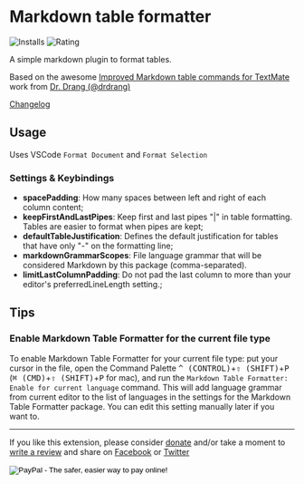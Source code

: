 # Markdown table formatter

![Installs](http://vsmarketplacebadge.apphb.com/installs-short/fcrespo82.markdown-table-formatter.svg)
![Rating](http://vsmarketplacebadge.apphb.com/rating-star/fcrespo82.markdown-table-formatter.svg)

A simple markdown plugin to format tables.

Based on the awesome [Improved Markdown table commands for TextMate](http://www.leancrew.com/all-this/2012/03/improved-markdown-table-commands-for-textmate/) work from [Dr. Drang (@drdrang)](https://twitter.com/drdrang)

[Changelog](https://github.com/fcrespo82/vscode-markdown-table-formatter/blob/master/CHANGELOG.md)


## Usage

Uses VSCode `Format Document` and `Format Selection`

### Settings & Keybindings

- **spacePadding**: How many spaces between left and right of each column content;
- **keepFirstAndLastPipes**: Keep first and last pipes "|" in table formatting. Tables are easier to format when pipes are kept;
- **defaultTableJustification**: Defines the default justification for tables that have only "-" on the formatting line;
- **markdownGrammarScopes**: File language grammar that will be considered Markdown by this package (comma-separated).
- **limitLastColumnPadding**: Do not pad the last column to more than your editor's preferredLineLength setting.;

## Tips

### Enable Markdown Table Formatter for the current file type

To enable Markdown Table Formatter for your current file type: put your cursor in the file, open the Command Palette <kbd>^ (CONTROL)</kbd>+<kbd>⇧ (SHIFT)</kbd>+<kbd>P</kbd> (<kbd>⌘ (CMD)</kbd>+<kbd>⇧ (SHIFT)</kbd>+<kbd>P</kbd> for mac), and run the `Markdown Table Formatter: Enable for current language` command. This will add language grammar from current editor to the list of languages in the settings for the Markdown Table Formatter package. You can edit this setting manually later if you want to.

- - -


If you like this extension, please consider [donate](https://www.paypal.com/cgi-bin/webscr?cmd=_s-xclick&hosted_button_id=2KJXQPK7AAVU6) and/or take a moment to [write a review](https://marketplace.visualstudio.com/items?itemName=fcrespo82.markdown-table-formatter#review-details) and share on <a href="https://www.facebook.com/sharer/sharer.php?u=https%3A%2F%2Fmarketplace.visualstudio.com%2Fitems%3FitemName%3Dfcrespo82.markdown-table-formatter%23overview">Facebook</a> or <a href="https://www.twitter.com/home?status=Just%20discovered%20this%20on%20the%20%23VSMarketplace%3A%20https%3A%2F%2Fmarketplace.visualstudio.com%2Fitems%3FitemName%3Dfcrespo82.markdown-table-formatter%23overview">Twitter</a>
<form action="https://www.paypal.com/cgi-bin/webscr" method="post" target="_top">
<input type="hidden" name="cmd" value="_s-xclick">
<input type="hidden" name="hosted_button_id" value="2KJXQPK7AAVU6">
<input type="image" src="https://www.paypalobjects.com/en_US/i/btn/btn_donate_SM.gif" border="0" name="submit" alt="PayPal - The safer, easier way to pay online!">
<img alt="" border="0" src="https://www.paypalobjects.com/pt_BR/i/scr/pixel.gif" width="1" height="1">
</form>

